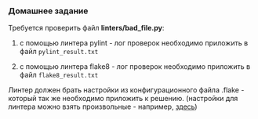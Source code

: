 ### Домашнее задание

Требуется проверить файл **linters/bad_file.py**:

1. с помощью линтера pylint - лог проверок необходимо приложить в файл 
```pylint_result.txt```
   
2. с помощью линтера flake8 - лог проверок необходимо приложить в файл 
```flake8_result.txt```
   
Линтер должен брать настройки из конфигурационного файла .flake - который так же необходимо приложить к решению.
(настройки для линтера можно взять произвольные - например, [здесь](https://flake8.pycqa.org/en/latest/user/configuration.html))
